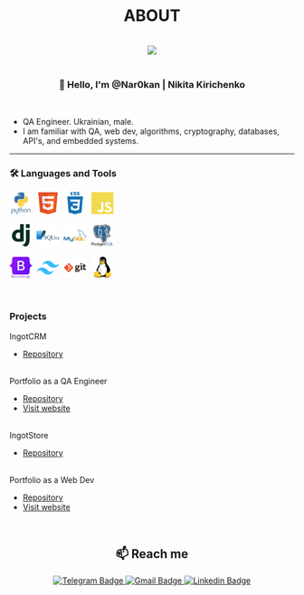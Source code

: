 <h1 align="center">ABOUT</h1><br/>
<div id="header" align="center">
  <img src="https://media2.giphy.com/media/SHjOSDkKZ18qOHA5B5/giphy.gif?cid=ecf05e47aqibok6qgzftt6cgpjs14a6peck8mnqbpmf4bmmd&ep=v1_gifs_related&rid=giphy.gif&ct=s" width="100"/>
</div><br/>


<h3 align="center"> 👋 <strong> Hello, I'm @Nar0kan | Nikita Kirichenko </strong></h3>
<br/>
<ul>
  <li>  QA Engineer. Ukrainian, male. </li>
  <li> I am familiar with QA, web dev, algorithms, cryptography, databases, API's, and embedded systems.</li>
</ul>
<hr/>

### :hammer_and_wrench: Languages and Tools
<div align="left">
  <p>
    <img src="https://github.com/devicons/devicon/blob/master/icons/python/python-original-wordmark.svg" title="Python" alt="Python" width="40"/>&nbsp;
    <img src="https://github.com/devicons/devicon/blob/master/icons/html5/html5-original.svg" title="HTML5" alt="HTML" width="40" height="40"/>&nbsp;
    <img src="https://github.com/devicons/devicon/blob/master/icons/css3/css3-plain-wordmark.svg"  title="CSS3" alt="CSS" width="40" height="40"/>&nbsp;
    <img src="https://github.com/devicons/devicon/blob/master/icons/javascript/javascript-plain.svg" title="JavaScript" alt="JavaScript" width="40"/>&nbsp;
  </p>
  <p>
    <img src="https://github.com/devicons/devicon/blob/master/icons/django/django-plain.svg" title="Django" alt="Django" width="40" height="40"/>&nbsp;
    <img src="https://github.com/devicons/devicon/blob/master/icons/sqlite/sqlite-original-wordmark.svg" title="SQLite" alt="SQLite" width="40"/>&nbsp;
    <img src="https://github.com/devicons/devicon/blob/master/icons/mysql/mysql-original-wordmark.svg" title="MySQL"  alt="MySQL" width="40" height="40"/>&nbsp;
    <img src="https://github.com/devicons/devicon/blob/master/icons/postgresql/postgresql-original-wordmark.svg" title="PostgreSQL"  alt="PostgreSQL" width="40" height="40"/>&nbsp;
  </p>
  <p>
    <img src="https://github.com/devicons/devicon/blob/master/icons/bootstrap/bootstrap-original-wordmark.svg" title="Bootstrap" alt="Bootstrap" width="40" height="40"/>&nbsp;
    <img src="https://github.com/devicons/devicon/blob/master/icons/tailwindcss/tailwindcss-plain.svg" title="TailwindCSS" alt="TailwindCSS" width="40" height="40"/>&nbsp;
    <img src="https://github.com/devicons/devicon/blob/master/icons/git/git-original-wordmark.svg" title="Git" alt="Git" width="40" height="40"/>&nbsp;
    <img src="https://github.com/devicons/devicon/blob/master/icons/linux/linux-original.svg" title="Linux" alt="Linux" width="40" height="40"/>&nbsp;
  </p>
</div>
<br/>

### Projects
<div>
  IngotCRM
</div>
  <ul>
    <li><a href="https://github.com/Nar0kan/IngotCRM" target="_blank">Repository</a></li>
  </ul>
<br>

<div>
  Portfolio as a QA Engineer
</div>
  <ul>
    <li><a href="https://github.com/Nar0kan/qa-portfolio/" target="_blank">Repository</a></li>
    <li><a href="https://nar0kan.github.io/qa-portfolio/" target="_blank">Visit website</a></li>
  </ul>
<br>

<div>
  IngotStore
</div>
  <ul>
    <li><a href="https://github.com/Nar0kan/Ingot-Store" target="_blank">Repository</a></li>
  </ul>
<br>

<div>
  Portfolio as a Web Dev
</div>
  <ul>
    <li><a href="https://github.com/Nar0kan/Final-Project" target="_blank">Repository</a></li>
    <li><a href="https://nar0kan.github.io/Final-Project/about.html" target="_blank">Visit website</a></li>
  </ul>
<br>

<div id="badges" align="center">
  <h2>📫 Reach me</h2>
  <a href="https://t.me/Nar0kan">
    <img src="https://img.shields.io/badge/Telegram-@Nar0kan-blue?logo=telegram&logoColor=white&style=for-the-badge" alt="Telegram Badge"/>
  </a>
  <a href="mailto:nick.kirichenko.dev@gmail.com">
    <img src="https://img.shields.io/badge/Gmail-nick.kirichenko.dev@gmail.com-red?logo=gmail&logoColor=white&style=for-the-badge" alt="Gmail Badge"/>
  </a>
  <a href="https://www.linkedin.com/in/nikita-kirichenko-781062251/">
    <img src="https://img.shields.io/badge/Linkedin-Nikita_Kirichenko-lightblue?logo=linkedin&logoColor=white&style=for-the-badge" alt="Linkedin Badge"/>
  </a>
</div>
<br/>

<!---
Nar0kan/Nar0kan is a ✨ special ✨ repository because its `README.md` (this file) appears on your GitHub profile.
You can click the Preview link to take a look at your changes.
--->
